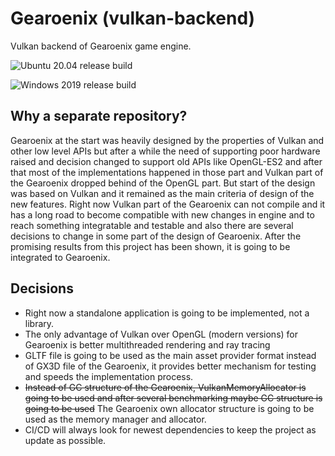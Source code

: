 # Gearoenix (vulkan-backend)

Vulkan backend of Gearoenix game engine.

![Ubuntu 20.04 release build](https://github.com/Hossein-Noroozpour/gearoenix-vulkan-ray-tracing/workflows/Ubuntu%2020.04%20release%20build%20-%3E/badge.svg)

![Windows 2019 release build](https://github.com/Hossein-Noroozpour/gearoenix-vulkan-ray-tracing/workflows/Windows%202019%20release%20build%20-%3E/badge.svg)

## Why a separate repository?

Gearoenix at the start was heavily designed by the properties of
Vulkan and other low level APIs but after a while the need of supporting
poor hardware raised and decision changed to support old APIs like
OpenGL-ES2 and after that most of the implementations happened in
those part and Vulkan part of the Gearoenix dropped behind of the
OpenGL part.
But start of the design was based on Vulkan and it remained as the
main criteria of design of the new features.
Right now Vulkan part of the Gearoenix can not compile and it has
a long road to become compatible with new changes in engine and to
reach something integratable and testable and also there are several
decisions to change in some part of the design of Gearoenix.
After the promising results from this project has been shown, it is
going to be integrated to Gearoenix.


## Decisions

- Right now a standalone application is going to be implemented, not a library.
- The only advantage of Vulkan over OpenGL (modern versions) for Gearoenix is
  better multithreaded rendering and ray tracing
- GLTF file is going to be used as the main asset provider format instead of
  GX3D file of the Gearoenix, it provides better mechanism for testing and
  speeds the implementation process.
- <s>Instead of GC structure of the Gearoenix, VulkanMemoryAllocator is going
  to be used and after several benchmarking maybe GC structure is going to be
  used</s> The Gearoenix own allocator structure is going to be used as the memory manager and allocator.
- CI/CD will always look for newest dependencies to keep the project as update as possible.